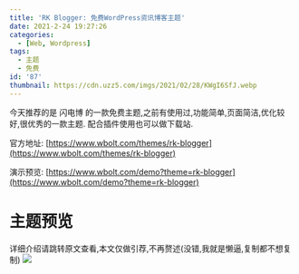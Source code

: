 ```yaml
---
title: 'RK Blogger: 免费WordPress资讯博客主题'
date: 2021-2-24 19:27:26
categories:
  - [Web, Wordpress]
tags:
  - 主题
  - 免费
id: '87'
thumbnail: https://cdn.uzz5.com/imgs/2021/02/28/KWgI6SfJ.webp
---
```


今天推荐的是 闪电博 的一款免费主题,之前有使用过,功能简单,页面简洁,优化较好,很优秀的一款主题. 配合插件使用也可以做下载站. 

官方地址: [https://www.wbolt.com/themes/rk-blogger](https://www.wbolt.com/themes/rk-blogger) 

演示预览: [https://www.wbolt.com/demo?theme=rk-blogger](https://www.wbolt.com/demo?theme=rk-blogger)

# 主题预览

详细介绍请跳转原文查看,本文仅做引荐,不再赘述(没错,我就是懒逼,复制都不想复制) ![](https://cdn.uzz5.com/imgs/2021/02/28/KTI4o8wm.webp )